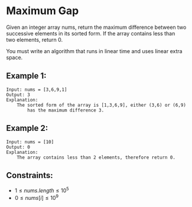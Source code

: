 #  Maximum Gap

Given an integer array nums, return the maximum difference between two  
successive elements in its sorted form. If the array contains less than  
two elements, return 0.

You must write an algorithm that runs in linear time and uses linear extra  
space.

 

## Example 1:

    Input: nums = [3,6,9,1]
    Output: 3
    Explanation: 
        The sorted form of the array is [1,3,6,9], either (3,6) or (6,9) 
            has the maximum difference 3.

## Example 2:

    Input: nums = [10]
    Output: 0
    Explanation: 
        The array contains less than 2 elements, therefore return 0.

 

## Constraints:

* $1 \le nums.length \le 10^5$
* $0 \le nums[i] \le 10^9$

